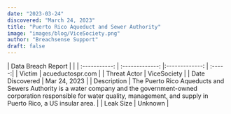 ```yaml
---
date: "2023-03-24"
discovered: "March 24, 2023"
title: "Puerto Rico Aqueduct and Sewer Authority"
image: "images/blog/ViceSociety.png"
author: "Breachsense Support"
draft: false
---
```


| Data Breach Report           |              | 
| :-----------: | :-------------:     |:-------------:    | :-----:|
| Victim      | acueductospr.com      | 
| Threat Actor      | ViceSociety      | 
| Date Discovered      | Mar 24, 2023      | 
| Description      | The Puerto Rico Aqueducts and Sewers Authority is a water company and the government-owned corporation responsible for water quality, management, and supply in Puerto Rico, a US insular area.      | 
| Leak Size      | Unknown      | 

